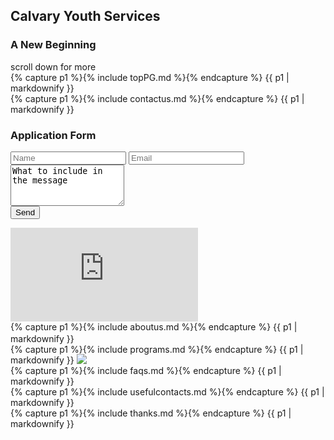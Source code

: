 <link rel="stylesheet" href="style.css">
<script src="script.js"></script>
<title>Calvary Youth Services</title>

<h2>Calvary Youth Services</h2>
<h3>A New Beginning</h3>
<div height="100%"> scroll down for more<div>
<!-- <div class="slideshow">
    <div class="slide">
        <div class="numbertext">1 / 3</div>
        <img src="https://github.com/ahaybale/Calvary/blob/main/assets/calvary_home_front.jpg?raw=true">
        <div class="text">The entrance to Calvary home</div>
    </div>
    <div class="slide">
        <div class="numbertext">2 / 3</div>
        <img src="https://github.com/ahaybale/Calvary/blob/main/assets/calvary_home_front.jpg?raw=true">
        <div class="text">Caption Text</div>
    </div>
    <a class="prev" onclick="plusSlides(-1)">&#10094;</a>
    <a class="next" onclick="plusSlides(1)">&#10095;</a>
    <div style="text-align:center">
        <span class="dot" onclick="currentSlide(1)"></span>
        <span class="dot" onclick="currentSlide(2)"></span>
        <span class="dot" onclick="currentSlide(3)"></span>
    </div>
</div> -->

<div class="toppg">
    {% capture p1 %}{% include topPG.md %}{% endcapture %}
    {{ p1 | markdownify }}
</div>
<div class="contactus flex-container">
    <div>
        {% capture p1 %}{% include contactus.md %}{% endcapture %}
        {{ p1 | markdownify }}
    </div>
    <div>
        <h3>Application Form</h3>
        <form method="post" action="//formspree.io/coordinator@calvaryyouth.com.au">
            <div>
                <span><input type="text" name="name" id="name" placeholder="Name"></span>
                <span><input type="email" name="email" id="email" placeholder="Email"></span>
            </div>
            <div><textarea name="message" id="message" placeholder="Message"
                    rows="4">What to include in the message</textarea></div>
            <div><input type="submit" value="Send"></div>
        </form>
    </div>
</div>
<iframe frameborder="0"
    src="https://www.google.com/maps/embed/v1/place?q=calvary+youth+services+mandurah&key=AIzaSyBFw0Qbyq9zTFTd-tUY6dZWTgaQzuU17R8">
</iframe>

<div class="aboutus">
    {% capture p1 %}{% include aboutus.md %}{% endcapture %}
    {{ p1 | markdownify }}
    <img src="https://github.com/ahaybale/Calvary/blob/main/assets/calvary_logo.jpg?raw=true" style="position:relative; top: 4ch;">

</div>

<div class="programs">
    {% capture p1 %}{% include programs.md %}{% endcapture %}
    {{ p1 | markdownify }}
</div>

<div class="faqs">
    {% capture p1 %}{% include faqs.md %}{% endcapture %}
    {{ p1 | markdownify }}
</div>

<div class="usefulcontacts">
    {% capture p1 %}{% include usefulcontacts.md %}{% endcapture %}
    {{ p1 | markdownify }}
</div>

<div class="thanks">
    {% capture p1 %}{% include thanks.md %}{% endcapture %}
    {{ p1 | markdownify }}
</div>